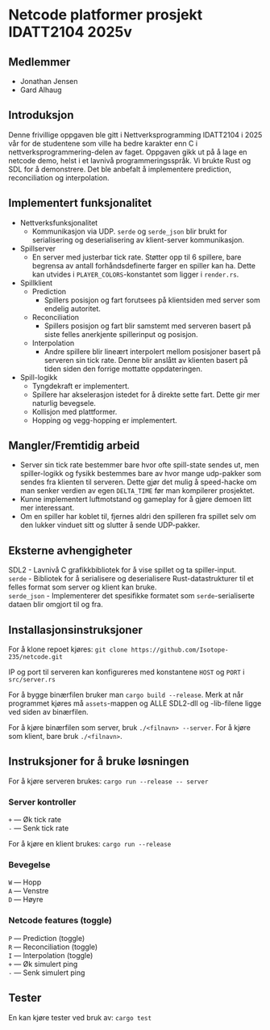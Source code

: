 # Netcode platformer prosjekt IDATT2104 2025v
## Medlemmer
- Jonathan Jensen
- Gard Alhaug

## Introduksjon
Denne frivillige oppgaven ble gitt i Nettverksprogramming IDATT2104 i 2025 vår for de studentene som ville ha bedre karakter enn C i nettverksprogrammering-delen av faget. Oppgaven gikk ut på å lage en netcode demo, helst i et lavnivå programmeringsspråk. Vi brukte Rust og SDL for å demonstrere. Det ble anbefalt å implementere prediction, reconciliation og interpolation. 

## Implementert funksjonalitet
- Nettverksfunksjonalitet
	- Kommunikasjon via UDP. `serde` og `serde_json` blir brukt for serialisering og deserialisering av klient-server kommunikasjon.
- Spillserver
	- En server med justerbar tick rate. Støtter opp til 6 spillere, bare begrensa av antall forhåndsdefinerte farger en spiller kan ha. Dette kan utvides i `PLAYER_COLORS`-konstantet som ligger i `render.rs`.
- Spillklient
	- Prediction 
		- Spillers posisjon og fart forutsees på klientsiden med server som endelig autoritet.
	- Reconciliation
		- Spillers posisjon og fart blir samstemt med serveren basert på siste felles anerkjente spillerinput og posisjon.
	- Interpolation
		- Andre spillere blir lineært interpolert mellom posisjoner basert på serveren sin tick rate. Denne blir anslått av klienten basert på tiden siden den forrige mottatte oppdateringen.
- Spill-logikk
	- Tyngdekraft er implementert.
	- Spillere har akselerasjon istedet for å direkte sette fart. Dette gir mer naturlig bevegsele.
	- Kollisjon med plattformer.
	- Hopping og vegg-hopping er implementert.

## Mangler/Fremtidig arbeid
- Server sin tick rate bestemmer bare hvor ofte spill-state sendes ut, men spiller-logikk og fysikk bestemmes bare av hvor mange udp-pakker som sendes fra klienten til serveren. Dette gjør det mulig å speed-hacke om man senker verdien av egen `DELTA_TIME` før man kompilerer prosjektet.
- Kunne implementert luftmotstand og gameplay for å gjøre demoen litt mer interessant.
- Om en spiller har koblet til, fjernes aldri den spilleren fra spillet selv om den lukker vinduet sitt og slutter å sende UDP-pakker.

## Eksterne avhengigheter
SDL2 - Lavnivå C grafikkbibliotek for å vise spillet og ta spiller-input.  
`serde` - Bibliotek for å serialisere og deserialisere Rust-datastrukturer til et felles format som server og klient kan bruke.  
`serde_json` - Implementerer det spesifikke formatet som `serde`-serialiserte dataen blir omgjort til og fra.

## Installasjonsinstruksjoner
For å klone repoet kjøres:
`git clone https://github.com/Isotope-235/netcode.git`

IP og port til serveren kan konfigureres med konstantene `HOST` og `PORT` i `src/server.rs`

For å bygge binærfilen bruker man `cargo build --release`. Merk at når programmet kjøres må `assets`-mappen og ALLE SDL2-dll og -lib-filene ligge ved siden av binærfilen.

For å kjøre binærfilen som server, bruk `./<filnavn> --server`. For å kjøre som klient, bare bruk `./<filnavn>`.

## Instruksjoner for å bruke løsningen
For å kjøre serveren brukes:
`cargo run --release -- server`

### Server kontroller
`+` — Øk tick rate  
`-` — Senk tick rate

For å kjøre en klient brukes:
`cargo run --release`

### Bevegelse
`W` — Hopp  
`A` — Venstre  
`D` — Høyre

### Netcode features (toggle)
`P` — Prediction (toggle)  
`R` — Reconciliation (toggle)  
`I` — Interpolation (toggle)  
`+` — Øk simulert ping  
`-` — Senk simulert ping

## Tester
En kan kjøre tester ved bruk av:
`cargo test`
